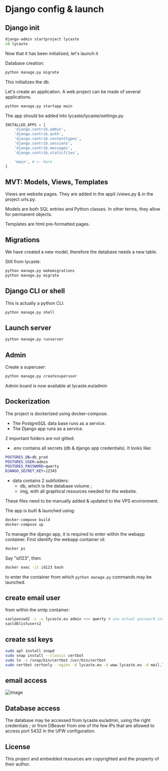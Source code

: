 # Django config & launch

## Django init

```sh
django-admin startproject lycaste
cd lycaste
```
Now that it has been initialized, let's launch it

Database creation:

```sh
python manage.py migrate
```

This initializes the db. 

Let's create an application. A web project can be made of several applications.

```sh
python manage.py startapp main
```

The app should be added into lycaste/lycaste/settings.py

```py
INSTALLED_APPS = [
    'django.contrib.admin',
    'django.contrib.auth',
    'django.contrib.contenttypes',
    'django.contrib.sessions',
    'django.contrib.messages',
    'django.contrib.staticfiles',

    'main', # <- here
]
```

## MVT: Models, Views, Templates

Views are website pages. They are added in the appli /views.py & in the project urls.py.

Models are both SQL entries and Python classes. In other terms, they allow for permanent objects.

Templates are html pre-formatted pages.

## Migrations

We have created a new model, therefore the database needs a new table.

Still from lycaste:

```sh
python manage.py makemigrations
python manage.py migrate
```
## Django CLI or shell

This is actually a python CLI.

```sh
python manage.py shell
```

## Launch server

```sh
python manage.py runserver
```

## Admin

Create a superuser:

```sh
python manage.py createsuperuser
```

Admin board is now available at lycaste.eu/admin

## Dockerization

The project is dockerized using docker-compose.

- The PostgreSQL data base runs as a service.
- The Django app runs as a service.

2 important folders are not gitted:

- .env contains all secrets (db & django app credentials). It looks like:

```sh
POSTGRES_DB=db_prod
POSTGRES_USER=admin
POSTGRES_PASSWORD=qwerty
DJANGO_SECRET_KEY=12345
```

- data contains 2 subfolders:
    - db, which is the database volume ;
    - img, with all graphical resources needed for the website.

These files need to be manually added & updated to the VPS environment.

The app is built & launched using:

```sh
docker-compose build
docker-compose up
```

To manage the django app, it is required to enter within the webapp container. First identify the webapp container id:

```sh
docker ps
```

Say "id123", then:

```sh
docker exec -it id123 bash
```

to enter the container from which `python manage.py` commands may be launched.

## create email user

from within the smtp container:

```sh
saslpasswd2 -c -u lycaste.eu admin <<< qwerty # use actual password instead
sasldblistusers2
```

## create ssl keys

```sh
sudo apt install snapd
sudo snap install --classic certbot
sudo ln -s /snap/bin/certbot /usr/bin/certbot
sudo certbot certonly --nginx -d lycaste.eu -d www.lycaste.eu -d mail.lycaste.eu
```

## email access

![image](https://github.com/user-attachments/assets/cfb12ef6-4471-4fdf-ba2e-7efe064c6cc1)


## Database access

The database may be accessed from lycaste.eu/admin, using the right credentials ; or from DBeaver from one of the few IPs that are allowed to access port 5432 in the UFW configuration.

## License

This project and embedded resources are copyrighted and the property of their author.
